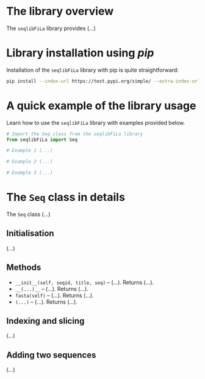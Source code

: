 # The library overview

The `seqlibFiLa` library provides (...)

# Library installation using _pip_

Installation of the `seqlibFiLa` library with pip is quite straightforward:

```Bash
pip install --index-url https://test.pypi.org/simple/ --extra-index-url https://pypi.org/simple seqlibFiLa
```

# A quick example of the library usage

Learn how to use the `seqlibFiLa` library with examples provided below.

```Python
# Import the Seq class from the seqlibFiLa library
from seqlibFiLa import Seq

# Example 1 (...)

# Example 2 (...)

# Example 3 (...)
```

# The `Seq` class in details

The `Seq` class (...)

## Initialisation

(...)

## Methods

- `__init__(self, seqid, title, seq)` &ndash; (...). Returns (...).
- `__(...)__` &ndash; (...). Returns (...).
- `fasta(self)` &ndash; (...). Returns (...).
- `(...)` &ndash; (...). Returns (...).

## Indexing and slicing

(...)

## Adding two sequences

(...)
